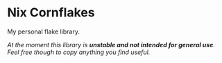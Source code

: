 # Nix Cornflakes

My personal flake library.

*At the moment this library is **unstable and not intended for general use**.
Feel free though to copy anything you find useful.*
